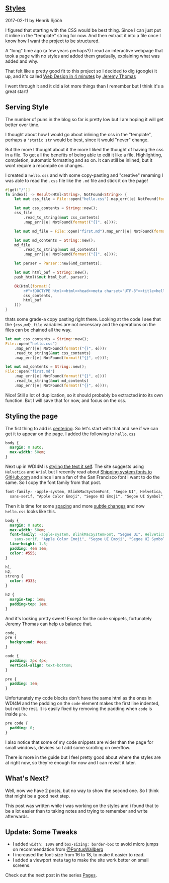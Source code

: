 ## [Styles](/blog/2017-02-11-styles)

2017-02-11 by Henrik Sjööh

I figured that starting with the CSS would be best thing. Since I can just put it inline in the "template" string for now. And then extract it into a file once I know how I want the project to be structured.

A "long" time ago (a few years perhaps?) I read an interactive webpage that took a page with no styles and added them gradually, explaining what was added and why.

That felt like a pretty good fit to this project so I decided to dig (google) it up, and it's called [Web Design in 4 minutes](https://jgthms.com/web-design-in-4-minutes) by [Jeremy Thomas](https://jgthms.com)

I went through it and it did a lot more things than I remember but I think it's a great start!

## Serving Style

The number of puns in the blog so far is pretty low but I am hoping it will get better over time.

I thought about how I would go about inlining the css in the "template", perhaps a `'static str` would be best, since it would "never" change.

But the more I thought about it the more I liked the thought of having the css in a file. To get all the benefits of being able to edit it like a file. Highlighting, completion, automatic formatting and so on. It can still be inlined, but it wont require a recompile on changes.

I created a `hello.css` and with some copy-pasting and "creative" renaming I was able to read the `.css` file like the `.md` file and stick it on the page!

```rust
#[get("/")]
fn index() -> Result<Html<String>, NotFound<String>> {
    let mut css_file = File::open("hello.css").map_err(|e| NotFound(format!("{}", e)))?;

    let mut css_contents = String::new();
    css_file
        .read_to_string(&mut css_contents)
        .map_err(|e| NotFound(format!("{}", e)))?;

    let mut md_file = File::open("first.md").map_err(|e| NotFound(format!("{}", e)))?;

    let mut md_contents = String::new();
    md_file
        .read_to_string(&mut md_contents)
        .map_err(|e| NotFound(format!("{}", e)))?;

    let parser = Parser::new(&md_contents);

    let mut html_buf = String::new();
    push_html(&mut html_buf, parser);

    Ok(Html(format!(
        r#"<!DOCTYPE html><html><head><meta charset="UTF-8"><title>helloblog</title><style>{}</style></head><body>{}</body></html>"#,
        css_contents,
        html_buf
    )))
}
```

thats some grade-a copy pasting right there. Looking at the code I see that the `{css,md}_file` variables are not necessary and the operations on the files can be chained all the way.

```rust
let mut css_contents = String::new();
File::open("hello.css")
    .map_err(|e| NotFound(format!("{}", e)))?
    .read_to_string(&mut css_contents)
    .map_err(|e| NotFound(format!("{}", e)))?;

let mut md_contents = String::new();
File::open("first.md")
    .map_err(|e| NotFound(format!("{}", e)))?
    .read_to_string(&mut md_contents)
    .map_err(|e| NotFound(format!("{}", e)))?;
```

Nice! Still a lot of duplication, so it should probably be extracted into its own function. But I will save that for now, and focus on the css.

## Styling the page

The fist thing to add is [centering](https://jgthms.com/web-design-in-4-minutes/#centering). So let's start with that and see if we can get it to appear on the page. I added the following to `hello.css`

```css
body {
  margin: 0 auto;
  max-width: 50em;
}
```

Next up in WDI4M is [styling the text it self](https://jgthms.com/web-design-in-4-minutes/#font-family). The site suggests using `Helvetica` and `Arial` but I recently read about [Shipping system fonts to GitHub.com](http://markdotto.com/2018/02/07/github-system-fonts/) and since I am a fan of the San Francisco font I want to do the same. So I copy the font family from that post.

```css
font-family: -apple-system, BlinkMacSystemFont, "Segoe UI", Helvetica, Arial,
  sans-serif, "Apple Color Emoji", "Segoe UI Emoji", "Segoe UI Symbol";
```

Then it is time for some [spacing](https://jgthms.com/web-design-in-4-minutes/#spacing) and more [subtle changes](https://jgthms.com/web-design-in-4-minutes/#color-contrast) and now `hello.css` looks like this.

```css
body {
  margin: 0 auto;
  max-width: 50em;
  font-family: -apple-system, BlinkMacSystemFont, "Segoe UI", Helvetica, Arial,
    sans-serif, "Apple Color Emoji", "Segoe UI Emoji", "Segoe UI Symbol";
  line-height: 1.5;
  padding: 4em 1em;
  color: #555;
}

h1,
h2,
strong {
  color: #333;
}

h2 {
  margin-top: 1em;
  padding-top: 1em;
}
```

And it's looking pretty sweet! Except for the code snippets, fortunately Jeremy Thomas can help us [balance](https://jgthms.com/web-design-in-4-minutes/#balance) that.

```css
code,
pre {
  background: #eee;
}

code {
  padding: 2px 4px;
  vertical-align: text-bottom;
}

pre {
  padding: 1em;
}
```

Unfortunately my code blocks don't have the same html as the ones in WDI4M and the padding on the `code` element makes the first line indented, but not the rest. It is easily fixed by removing the padding when `code` is inside `pre`.

```css
pre code {
  padding: 0;
}
```

I also notice that some of my code snippets are wider than the page for small windows, devices so I add some scrolling on overflow.

There is more in the guide but I feel pretty good about where the styles are at right now, so they're enough for now and I can revisit it later.

## What's Next?

Well, now we have 2 posts, but no way to show the second one. So I think that might be a good next step.

This post was written while i was working on the styles and i found that to be a lot easier than to taking notes and trying to remember and write afterwards.

## Update: Some Tweaks

* I added `width: 100%` and `box-sizing: border-box` to avoid micro jumps on recommendation from [@PontusWallberg](https://twitter.com/PontusWallberg)
* I increased the font-size from 16 to 18, to make it easier to read.
* I added a viewport meta tag to make the site work better on small screens.

Check out the next post in the series [Pages](/blog/2017-02-11-pages).

